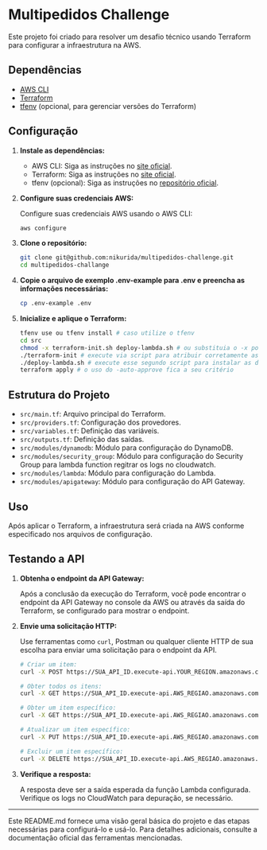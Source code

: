 # Multipedidos Challenge

Este projeto foi criado para resolver um desafio técnico usando Terraform para configurar a infraestrutura na AWS.

## Dependências

- [AWS CLI](https://aws.amazon.com/cli/)
- [Terraform](https://www.terraform.io/)
- [tfenv](https://github.com/tfutils/tfenv) (opcional, para gerenciar versões do Terraform)

## Configuração

1. **Instale as dependências:**

   - AWS CLI: Siga as instruções no [site oficial](https://docs.aws.amazon.com/cli/latest/userguide/getting-started-install.html).
   - Terraform: Siga as instruções no [site oficial](https://learn.hashicorp.com/tutorials/terraform/install-cli).
   - tfenv (opcional): Siga as instruções no [repositório oficial](https://github.com/tfutils/tfenv).

2. **Configure suas credenciais AWS:**

   Configure suas credenciais AWS usando o AWS CLI:

   ```sh
   aws configure

3. **Clone o repositório:**

   ```sh
   git clone git@github.com:nikurida/multipedidos-challenge.git
   cd multipedidos-challange

4. **Copie o arquivo de exemplo .env-example para .env e preencha as informações necessárias:**

   ```sh
   cp .env-example .env

5. **Inicialize e aplique o Terraform:**

   ```sh
   tfenv use ou tfenv install # caso utilize o tfenv
   cd src
   chmod -x terraform-init.sh deploy-lambda.sh # ou substituia o -x por 777 
   ./terraform-init # execute via script para atribuir corretamente as variaveis ambiente e criar o arquivo .tfvars.json para alocação automatica das variaveis
   ./deploy-lambda.sh # execute esse segundo script para instalar as dependencias para função lambda corretamente e criar o arquivo .zip para upload na aws
   terraform apply # o uso do -auto-approve fica a seu critério

## Estrutura do Projeto

- `src/main.tf`: Arquivo principal do Terraform.
- `src/providers.tf`: Configuração dos provedores.
- `src/variables.tf`: Definição das variáveis.
- `src/outputs.tf`: Definição das saídas.
- `src/modules/dynamodb`: Módulo para configuração do DynamoDB.
- `src/modules/security_group`: Módulo para configuração do Security Group para lambda function regitrar os logs no cloudwatch.
- `src/modules/lambda`: Módulo para configuração do Lambda.
- `src/modules/apigateway`: Módulo para configuração do API Gateway.

## Uso

Após aplicar o Terraform, a infraestrutura será criada na AWS conforme especificado nos arquivos de configuração.

## Testando a API

1. **Obtenha o endpoint da API Gateway:**

   Após a conclusão da execução do Terraform, você pode encontrar o endpoint da API Gateway no console da AWS ou através da saída do Terraform, se configurado para mostrar o endpoint.

2. **Envie uma solicitação HTTP:**

   Use ferramentas como `curl`, Postman ou qualquer cliente HTTP de sua escolha para enviar uma solicitação para o endpoint da API.

   ```sh
   # Criar um item:
   curl -X POST https://SUA_API_ID.execute-api.YOUR_REGION.amazonaws.com/ -H "Content-Type: application/json" -d '{"id": "123", "name": "ItemName"}'

   # Obter todos os itens:
   curl -X GET https://SUA_API_ID.execute-api.AWS_REGIAO.amazonaws.com/

   # Obter um item específico:
   curl -X GET https://SUA_API_ID.execute-api.AWS_REGIAO.amazonaws.com/123

   # Atualizar um item específico:
   curl -X PUT https://SUA_API_ID.execute-api.AWS_REGIAO.amazonaws.com/123 -H "Content-Type: application/json" -d '{"name": "UpdatedName"}'

   # Excluir um item específico:
   curl -X DELETE https://SUA_API_ID.execute-api.AWS_REGIAO.amazonaws.com/123
   ```

3. **Verifique a resposta:**

   A resposta deve ser a saída esperada da função Lambda configurada. Verifique os logs no CloudWatch para depuração, se necessário.

---

Este README.md fornece uma visão geral básica do projeto e das etapas necessárias para configurá-lo e usá-lo. Para detalhes adicionais, consulte a documentação oficial das ferramentas mencionadas.
